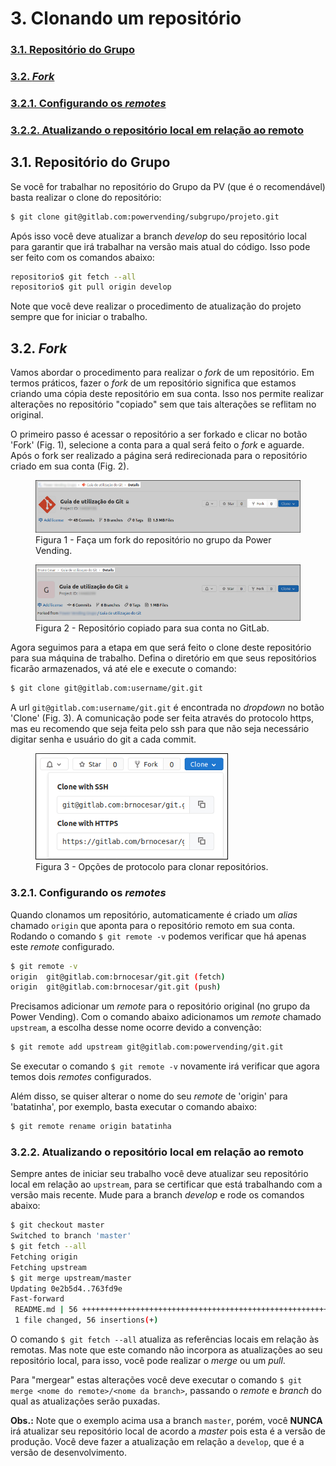 # 3. Clonando um repositório<a name='cap3'></a>

### <a href='#secao3.1'>3.1. Repositório do Grupo</a>
### <a href='#secao3.2'>3.2. _Fork_</a>
### <a href='#secao3.2.1'>3.2.1. Configurando os _remotes_</a>
### <a href='#secao3.2.2'>3.2.2. Atualizando o repositório local em relação ao remoto</a>

## 3.1. Repositório do Grupo<a name='secao3.1'></a>
Se você for trabalhar no repositório do Grupo da PV (que é o recomendável) basta realizar o clone do repositório:
```sh
$ git clone git@gitlab.com:powervending/subgrupo/projeto.git
```
Após isso você deve atualizar a branch _develop_ do seu repositório local para garantir que irá trabalhar na versão mais atual do código. Isso pode ser feito com os comandos abaixo:
```sh
repositorio$ git fetch --all
repositorio$ git pull origin develop
```
Note que você deve realizar o procedimento de atualização do projeto sempre que for iniciar o trabalho.

## 3.2. _Fork_<a name='secao3.2'></a>
Vamos abordar o procedimento para realizar o _fork_ de um repositório. Em termos práticos, fazer o _fork_ de um repositório significa que estamos criando uma cópia deste repositório em sua conta. Isso nos permite realizar alterações no repositório "copiado" sem que tais alterações se reflitam no original. 

O primeiro passo é acessar o repositório a ser forkado e clicar no botão 'Fork' (Fig. 1), selecione a conta para a qual será feito o _fork_ e aguarde. Após o fork ser realizado a página será redirecionada para o repositório  criado em sua conta (Fig. 2).

<figure>
	<img src="cap3-1-fork.png" />
	<figcaption>Figura 1 - Faça um fork do repositório no grupo da Power Vending.</figcaption>
</figure>

<figure>
	<img src="cap3-2-fork.png" />
	<figcaption>Figura 2 - Repositório copiado para sua conta no GitLab.</figcaption>
</figure>

Agora seguimos para a etapa em que será feito o clone deste repositório para sua máquina de trabalho. Defina o diretório em que seus repositórios ficarão armazenados, vá até ele e execute o comando:

```sh
$ git clone git@gitlab.com:username/git.git
```

A url `git@gitlab.com:username/git.git` é encontrada no _dropdown_ no botão 'Clone' (Fig. 3). A comunicação pode ser feita através do protocolo https, mas eu recomendo que seja feita pelo ssh para que não seja necessário digitar senha e usuário do git a cada commit.

<figure>
	<img src="cap3-3-clone.png" />
	<figcaption>Figura 3 - Opções de protocolo para clonar repositórios.</figcaption>
</figure>

### 3.2.1. Configurando os _remotes_<a name='secao3.2.1'></a>

Quando clonamos um repositório, automaticamente é criado um _alias_ chamado `origin` que aponta para o repositório remoto em sua conta. Rodando o comando `$ git remote -v` podemos verificar que há apenas este _remote_ configurado.

```sh
$ git remote -v
origin	git@gitlab.com:brnocesar/git.git (fetch)
origin	git@gitlab.com:brnocesar/git.git (push)
```

Precisamos adicionar um _remote_ para o repositório original (no grupo da Power Vending). Com o comando abaixo adicionamos um _remote_ chamado `upstream`, a escolha desse nome ocorre devido a convenção:

```sh
$ git remote add upstream git@gitlab.com:powervending/git.git
```

Se executar o comando `$ git remote -v` novamente irá verificar que agora temos dois _remotes_ configurados.

Além disso, se quiser alterar o nome do seu _remote_ de 'origin' para 'batatinha', por exemplo, basta executar o comando abaixo:

```sh
$ git remote rename origin batatinha
```

### 3.2.2. Atualizando o repositório local em relação ao remoto<a name='secao3.2.2'></a>
Sempre antes de iniciar seu trabalho você deve atualizar seu repositório local em relação ao `upstream`, para se certificar que está trabalhando com a versão mais recente. Mude para a branch _develop_ e rode os comandos abaixo:

```sh
$ git checkout master 
Switched to branch 'master'
$ git fetch --all
Fetching origin
Fetching upstream
$ git merge upstream/master 
Updating 0e2b5d4..763fd9e
Fast-forward
 README.md | 56 ++++++++++++++++++++++++++++++++++++++++++++++++++++++++
 1 file changed, 56 insertions(+)
```

O comando `$ git fetch --all` atualiza as referências locais em relação às remotas. Mas note que este comando não incorpora as atualizações ao seu repositório local, para isso, você pode realizar o _merge_ ou um _pull_.

Para "mergear" estas alterações você deve executar o comando `$ git merge <nome do remote>/<nome da branch>`, passando o _remote_ e _branch_ do qual as atualizações serão puxadas.

**Obs.:** Note que o exemplo acima usa a branch `master`, porém, você **NUNCA** irá atualizar seu repositório local de acordo a _master_ pois esta é a versão de produção. Você deve fazer a atualização em relação a `develop`, que é a versão de desenvolvimento.
